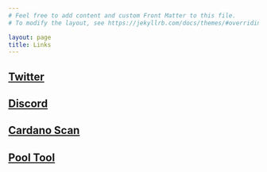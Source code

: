 ```yaml
---
# Feel free to add content and custom Front Matter to this file.
# To modify the layout, see https://jekyllrb.com/docs/themes/#overriding-theme-defaults

layout: page
title: Links
---
```


## [Twitter](https://twitter.com/DNDCardanoPool)

## [Discord](https://discord.gg/rwY7Vsjcnr)

## [Cardano Scan](https://cardanoscan.io/pool/0084f4fee5502c87ee5c4f5c592856f2bfb6269355b9d87ed549e551) 

## [Pool Tool](https://pooltool.io/pool/0084f4fee5502c87ee5c4f5c592856f2bfb6269355b9d87ed549e551/epochs)